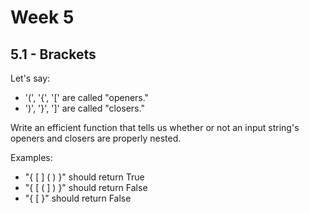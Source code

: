 
# Week 5

## 5.1 - Brackets 

Let's say:

-   '(', '{', '[' are called "openers."
-   ')', '}', ']' are called "closers."
    
Write an efficient function that tells us whether or not an input string's openers and closers are properly nested.

Examples:

- "{ [ ] ( ) }" should return True
- "{ [ ( ] ) }" should return False
-  "{ [ }" should return False